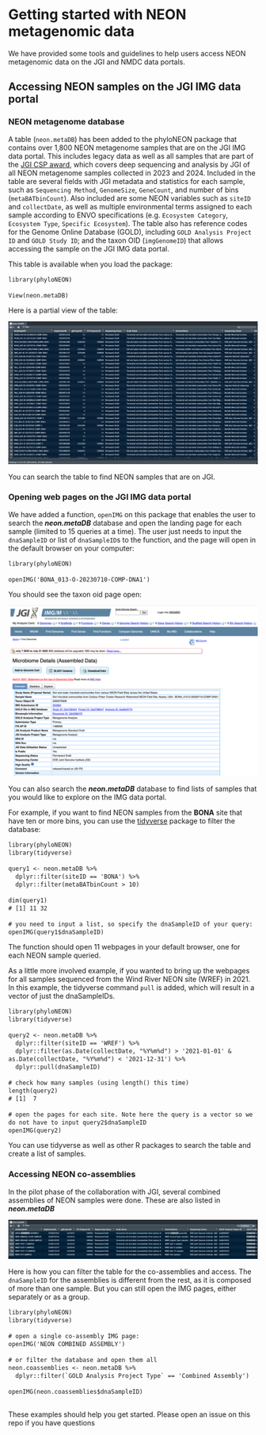 

# Getting started with NEON metagenomic data

We have provided some tools and guidelines to help users access NEON metagenomic data on the JGI and NMDC data portals.

## Accessing NEON samples on the JGI IMG data portal

### NEON metagenome database

A table (`neon.metaDB`) has been added to the phyloNEON package that contains over 1,800 NEON metagenome samples that are on the JGI IMG data portal. This includes legacy data as well as all samples that are part of the [JGI CSP award](https://www.neonscience.org/impact/observatory-blog/update-changing-neon-microbial-data), which covers deep sequencing and analysis by JGI of all NEON metagenome samples collected in 2023 and 2024. Included in the table are several fields with JGI metadata and statistics for each sample, such as `Sequencing Method`, `GenomeSize`, `GeneCount`, and number of bins (`metaBATbinCount`). Also included are some NEON variables such as `siteID` and `collectDate`, as well as multiple environmental terms assigned to each sample according to ENVO specifications (e.g. `Ecosystem Category`, `Ecosystem Type`, `Specific Ecosystem`). The table also has reference codes for the Genome Online Database (GOLD), including `GOLD Analysis Project ID` and `GOLD Study ID`; and the taxon OID (`imgGenomeID`) that allows accessing the sample on the JGI IMG data portal.

This table is available when you load the package:


```
library(phyloNEON)

View(neon.metaDB)

```

Here is a partial view of the table: 

![screenshot of neon.metaDB table](../../images/neonmetadb_screenshot.png)


You can search the table to find NEON samples that are on JGI.

### Opening web pages on the JGI IMG data portal 

We have added a function, `openIMG` on this package that enables the user to search the ***neon.metaDB*** database and open the landing page for each sample (limited to 15 queries at a time). The user just needs to input the `dnaSampleID` or list of `dnaSampleID`s to the function, and the page will open in the default browser on your computer:

```
library(phyloNEON)

openIMG('BONA_013-O-20230710-COMP-DNA1')

```

You should see the taxon oid page open: 

![bona img landing page](../../images/bona_example_on_img.png)

You can also search the ***neon.metaDB*** database to find lists of samples that you would like to explore on the IMG data portal. 

For example, if you want to find NEON samples from the **BONA** site that have ten or more bins, you can use the [tidyverse](https://www.tidyverse.org/) package to filter the database:

```
library(phyloNEON)
library(tidyverse)

query1 <- neon.metaDB %>%
  dplyr::filter(siteID == 'BONA') %>%
  dplyr::filter(metaBATbinCount > 10)

dim(query1) 
# [1] 11 32

# you need to input a list, so specify the dnaSampleID of your query:
openIMG(query1$dnaSampleID)

```

The function should open 11 webpages in your default browser, one for each NEON sample queried.

As a little more involved example, if you wanted to bring up the webpages for all samples sequenced from the Wind River NEON site (WREF) in 2021. In this example, the tidyverse command `pull` is added, which will result in a vector of just the dnaSampleIDs. 

```
library(phyloNEON)
library(tidyverse)

query2 <- neon.metaDB %>%
  dplyr::filter(siteID == 'WREF') %>%
  dplyr::filter(as.Date(collectDate, "%Y%m%d") > '2021-01-01' & as.Date(collectDate, "%Y%m%d") < '2021-12-31') %>%
  dplyr::pull(dnaSampleID)

# check how many samples (using length() this time)
length(query2) 
# [1]  7

# open the pages for each site. Note here the query is a vector so we do not have to input query2$dnaSampleID
openIMG(query2)

```

You can use tidyverse as well as other R packages to search the table and create a list of samples. 

### Accessing NEON co-assemblies

In the pilot phase of the collaboration with JGI, several combined assemblies of NEON samples were done. These are also listed in ***neon.metaDB***

![co-assembly screenshot](../../images/neon_coassemblies_screenshot.png)

Here is how you can filter the table for the co-assemblies and access. The `dnaSampleID` for the assemblies is different from the rest, as it is composed of more than one sample. But you can still open the IMG pages, either separately or as a group. 

```
library(phyloNEON)
library(tidyverse)

# open a single co-assembly IMG page:
openIMG('NEON COMBINED ASSEMBLY')

# or filter the database and open them all
neon.coassemblies <- neon.metaDB %>%
  dplyr::filter(`GOLD Analysis Project Type` == 'Combined Assembly')

openIMG(neon.coassemblies$dnaSampleID)


```

These examples should help you get started. Please open an issue on this repo if you have questions



